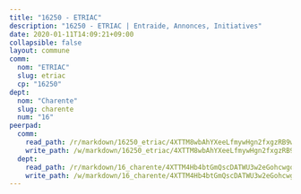 ```yaml
---
title: "16250 - ETRIAC"
description: "16250 - ETRIAC | Entraide, Annonces, Initiatives"
date: 2020-01-11T14:09:21+09:00
collapsible: false
layout: commune
comm:
  nom: "ETRIAC"
  slug: etriac
  cp: "16250"
dept:
  nom: "Charente"
  slug: charente
  num: "16"
peerpad:
  comm:
    read_path: /r/markdown/16250_etriac/4XTTM8wbAhYXeeLfmywHgn2fxgzRB9wAJjgpGm28PTKTKbv5a
    write_path: /w/markdown/16250_etriac/4XTTM8wbAhYXeeLfmywHgn2fxgzRB9wAJjgpGm28PTKTKbv5a-K3TgUfRSG1Gx2UEiY8XUxJkXjATumd4JknMerFUX9jSXvacfM1b8kdoj2Gg9E4UwtGYymygryJFSPcJndKN53ATKYygd3oLxyx2tDeyWJYzZh9vWE1D3rDFwN6ZodmvBE5EHKezY
  dept:
    read_path: /r/markdown/16_charente/4XTTM4Hb4btGmQscDATWU3w2eGohcwgqasCDtGWVahJnAEsq8
    write_path: /w/markdown/16_charente/4XTTM4Hb4btGmQscDATWU3w2eGohcwgqasCDtGWVahJnAEsq8-K3TgU9zhAjxEMbYrSr9VB24idAgS7xBryN3TjEsJmsrToRfRc8PWUu9zDXmtMXWLR7TNqZhAPJFsnJ4QbuWpLJvHpyW2q8LZxtsaakTfiMdj4HFsc11ZXzpn4aT8zYKZzSLwV1CA
---
```



